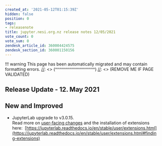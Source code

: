 ```yaml
---
created_at: '2021-05-12T01:15:39Z'
hidden: false
position: 0
tags:
- releasenote
title: jupyter.nesi.org.nz release notes 12/05/2021
vote_count: 0
vote_sum: 0
zendesk_article_id: 360004424575
zendesk_section_id: 360001150156
---
```




[//]: <> (REMOVE ME IF PAGE VALIDATED)
[//]: <> (vvvvvvvvvvvvvvvvvvvv)
!!! warning
    This page has been automatically migrated and may contain formatting errors.
[//]: <> (^^^^^^^^^^^^^^^^^^^^)
[//]: <> (REMOVE ME IF PAGE VALIDATED)

## Release Update - 12. May 2021

## New and Improved

-   JupyterLab upgrade to v3.0.15.  
    Read more on [user-facing
    changes](https://jupyterlab.readthedocs.io/en/stable/getting_started/changelog.html#user-facing-changes)
    and the installation of extensions here: 
    [https://jupyterlab.readthedocs.io/en/stable/user/extensions.html](https://jupyterlab.readthedocs.io/en/stable/user/extensions.html#finding-extensions)
